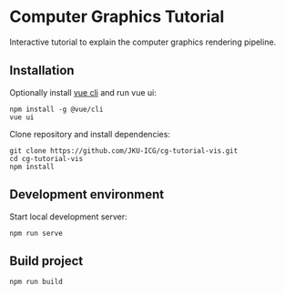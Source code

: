 # Computer Graphics Tutorial

Interactive tutorial to explain the computer graphics rendering pipeline.

## Installation


Optionally install [vue cli](https://cli.vuejs.org/) and run vue ui:

```
npm install -g @vue/cli
vue ui
```

Clone repository and install dependencies:

```
git clone https://github.com/JKU-ICG/cg-tutorial-vis.git
cd cg-tutorial-vis
npm install
```

## Development environment

Start local development server:

```
npm run serve
```

## Build project

```
npm run build
```
